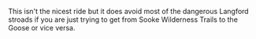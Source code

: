 This isn't the nicest ride but it does avoid most of the dangerous Langford stroads if you are just trying to get from Sooke Wilderness Trails to the Goose or vice versa.